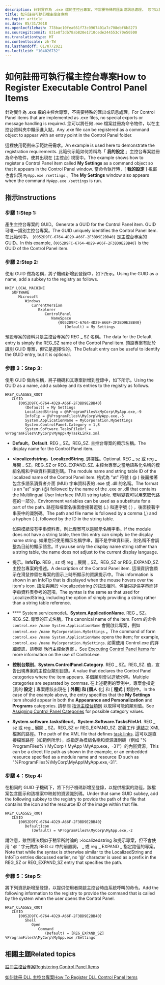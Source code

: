 ```yaml
---
description: 針對實作為 .exe 檔的主控台專案，不需要特殊的匯出或訊息處理。 您可以將任何 .exe 檔案註冊為命令物件，以在主控台資料夾中顯示進入點。
title: 如何註冊可執行檔主控台專案
ms.topic: article
ms.date: 05/31/2018
ms.openlocfilehash: 778bac10fea661f73c0967401a7c708ebf6b8273
ms.sourcegitcommit: 831e8f3db78ab820e1710cede244553c70e50500
ms.translationtype: MT
ms.contentlocale: zh-TW
ms.lasthandoff: 01/07/2021
ms.locfileid: "104026732"
---
```

# <a name="how-to-register-executable-control-panel-items"></a><span data-ttu-id="ef9ad-104">如何註冊可執行檔主控台專案</span><span class="sxs-lookup"><span data-stu-id="ef9ad-104">How to Register Executable Control Panel Items</span></span>

<span data-ttu-id="ef9ad-105">針對實作為 .exe 檔的主控台專案，不需要特殊的匯出或訊息處理。</span><span class="sxs-lookup"><span data-stu-id="ef9ad-105">For Control Panel items that are implemented as .exe files, no special exports or message handling is required.</span></span> <span data-ttu-id="ef9ad-106">您可以將任何 .exe 檔案註冊為命令物件，以在主控台資料夾中顯示進入點。</span><span class="sxs-lookup"><span data-stu-id="ef9ad-106">Any .exe file can be registered as a command object to appear with an entry point in the Control Panel folder.</span></span>

<span data-ttu-id="ef9ad-107">這裡使用範例來示範註冊需求。</span><span class="sxs-lookup"><span data-stu-id="ef9ad-107">An example is used here to demonstrate the registration requirements.</span></span> <span data-ttu-id="ef9ad-108">此範例示範如何將稱為「 **我的設定** 」主控台專案註冊為命令物件，使其出現在 [主控台] 視窗中。</span><span class="sxs-lookup"><span data-stu-id="ef9ad-108">The example shows how to register a Control Panel item called **My Settings** as a command object so that it appears in the Control Panel window.</span></span> <span data-ttu-id="ef9ad-109">當命令執行時，[ **我的設定** ] 視窗也會出現 `MyApp.exe /settings` 。</span><span class="sxs-lookup"><span data-stu-id="ef9ad-109">The **My Settings** window also appears when the command `MyApp.exe /settings` is run.</span></span>

## <a name="instructions"></a><span data-ttu-id="ef9ad-110">指示</span><span class="sxs-lookup"><span data-stu-id="ef9ad-110">Instructions</span></span>

### <a name="step-1"></a><span data-ttu-id="ef9ad-111">步驟 1:</span><span class="sxs-lookup"><span data-stu-id="ef9ad-111">Step 1:</span></span>

<span data-ttu-id="ef9ad-112">產生主控台專案的 GUID。</span><span class="sxs-lookup"><span data-stu-id="ef9ad-112">Generate a GUID for the Control Panel item.</span></span> <span data-ttu-id="ef9ad-113">GUID 可唯一識別主控台專案。</span><span class="sxs-lookup"><span data-stu-id="ef9ad-113">The GUID uniquely identifies the Control Panel item.</span></span> <span data-ttu-id="ef9ad-114">在此範例中， `{0052D9FC-6764-4D29-A66F-2F3BD9E2BB40}` 是主控台專案的 GUID。</span><span class="sxs-lookup"><span data-stu-id="ef9ad-114">In this example, `{0052D9FC-6764-4D29-A66F-2F3BD9E2BB40}` is the GUID of the Control Panel item.</span></span>

### <a name="step-2"></a><span data-ttu-id="ef9ad-115">步驟 2:</span><span class="sxs-lookup"><span data-stu-id="ef9ad-115">Step 2:</span></span>

<span data-ttu-id="ef9ad-116">使用 GUID 做為名稱，將子機碼新增到登錄中，如下所示。</span><span class="sxs-lookup"><span data-stu-id="ef9ad-116">Using the GUID as a name, add a subkey to the registry as follows.</span></span>

```
HKEY_LOCAL_MACHINE
   SOFTWARE
      Microsoft
         Windows
            CurrentVersion
               Explorer
                  ControlPanel
                     NameSpace
                        {0052D9FC-6764-4D29-A66F-2F3BD9E2BB40}
                           (Default) = My Settings
```

<span data-ttu-id="ef9ad-117">預設專案的資料只是主控台專案的 REG \_ SZ 名稱。</span><span class="sxs-lookup"><span data-stu-id="ef9ad-117">The data for the Default entry is simply the REG\_SZ name of the Control Panel item.</span></span> <span data-ttu-id="ef9ad-118">預設專案有助於識別 GUID 專案，但它是選擇性的。</span><span class="sxs-lookup"><span data-stu-id="ef9ad-118">The Default entry can be useful to identify the GUID entry, but it is optional.</span></span>

### <a name="step-3"></a><span data-ttu-id="ef9ad-119">步驟 3：</span><span class="sxs-lookup"><span data-stu-id="ef9ad-119">Step 3:</span></span>

<span data-ttu-id="ef9ad-120">使用 GUID 做為名稱，將子機碼和其專案新增到登錄中，如下所示。</span><span class="sxs-lookup"><span data-stu-id="ef9ad-120">Using the GUID as a name, add a subkey and its entries to the registry as follows.</span></span>

```
HKEY_CLASSES_ROOT
   CLSID
      {0052D9FC-6764-4D29-A66F-2F3BD9E2BB40}
         (Default) = My Settings
         LocalizedString = @%ProgramFiles%\MyCorp\MyApp.exe,-9
         InfoTip = @%ProgramFiles%\MyCorp\MyApp.exe,-5
         System.ApplicationName = MyCorporation.MySettings
         System.ControlPanel.Category = 1,8
         System.Software.TasksFileUrl = %ProgramFiles%\MyCorp\MyApp\MyTaskLinks.xml
```

-   <span data-ttu-id="ef9ad-121">**Default**。</span><span class="sxs-lookup"><span data-stu-id="ef9ad-121">**Default**.</span></span> <span data-ttu-id="ef9ad-122">REG \_ SZ。</span><span class="sxs-lookup"><span data-stu-id="ef9ad-122">REG\_SZ.</span></span> <span data-ttu-id="ef9ad-123">主控台專案的顯示名稱。</span><span class="sxs-lookup"><span data-stu-id="ef9ad-123">The display name for the Control Panel item.</span></span>
-   <span data-ttu-id="ef9ad-124">**>localizedstring**。</span><span class="sxs-lookup"><span data-stu-id="ef9ad-124">**LocalizedString**.</span></span> <span data-ttu-id="ef9ad-125">選擇性。</span><span class="sxs-lookup"><span data-stu-id="ef9ad-125">Optional.</span></span> <span data-ttu-id="ef9ad-126">REG \_ sz 或 reg \_ 展開 \_ SZ。</span><span class="sxs-lookup"><span data-stu-id="ef9ad-126">REG\_SZ or REG\_EXPAND\_SZ.</span></span> <span data-ttu-id="ef9ad-127">主控台專案之當地語系化名稱的模組名稱和字串資料表識別碼。</span><span class="sxs-lookup"><span data-stu-id="ef9ad-127">The module name and string table ID of the localized name of the Control Panel item.</span></span> <span data-ttu-id="ef9ad-128">格式為 "at" 符號 ( @ ) 後面接著包含多語系消費者介面 (MUI) 字串資料表的 .exe 或 .dll 的名稱。</span><span class="sxs-lookup"><span data-stu-id="ef9ad-128">The format is an "at" sign (@) followed by the name of the .exe or .dll that contains the Multilingual User Interface (MUI) string table.</span></span> <span data-ttu-id="ef9ad-129">環境變數可以用來取代路徑的一部分。</span><span class="sxs-lookup"><span data-stu-id="ef9ad-129">Environment variables can be used as a substitute for a part of the path.</span></span> <span data-ttu-id="ef9ad-130">路徑和檔案名後面會接著逗號 (、) 和連字號 ( ) ，後面接著字串表中的識別碼。</span><span class="sxs-lookup"><span data-stu-id="ef9ad-130">The path and file name is followed by a comma (,) and a hyphen (-), followed by the ID in the string table.</span></span>

    <span data-ttu-id="ef9ad-131">如果模組沒有字串資料表，則此專案可以是顯示名稱字串。</span><span class="sxs-lookup"><span data-stu-id="ef9ad-131">If the module does not have a string table, then this entry can simply be the display name string.</span></span> <span data-ttu-id="ef9ad-132">如果您只使用顯示名稱字串，而不是字串資料表，則名稱不會調整為目前的顯示語言。</span><span class="sxs-lookup"><span data-stu-id="ef9ad-132">If you use only the display name string rather than a string table, the name does not adjust to the current display language.</span></span>

-   <span data-ttu-id="ef9ad-133">提示。</span><span class="sxs-lookup"><span data-stu-id="ef9ad-133">**InfoTip**.</span></span> <span data-ttu-id="ef9ad-134">REG \_ sz 或 reg \_ 展開 \_ SZ。</span><span class="sxs-lookup"><span data-stu-id="ef9ad-134">REG\_SZ or REG\_EXPAND\_SZ.</span></span> <span data-ttu-id="ef9ad-135">主控台專案的描述。</span><span class="sxs-lookup"><span data-stu-id="ef9ad-135">A description of the Control Panel item.</span></span> <span data-ttu-id="ef9ad-136">這項資訊會顯示在滑鼠停留在專案的圖示上時所顯示的資訊提示中。</span><span class="sxs-lookup"><span data-stu-id="ef9ad-136">This information is shown in an InfoTip that is displayed when the mouse hovers over the item's icon.</span></span> <span data-ttu-id="ef9ad-137">語法與用於 >localizedstring 的語法相同，包括只提供字串而非字串資料表參考的選項。</span><span class="sxs-lookup"><span data-stu-id="ef9ad-137">The syntax is the same as that used for LocalizedString, including the option of simply providing a string rather than a string table reference.</span></span>
-   <span data-ttu-id="ef9ad-138">\*\*\*\* System.servicemodel。</span><span class="sxs-lookup"><span data-stu-id="ef9ad-138">**System.ApplicationName**.</span></span> <span data-ttu-id="ef9ad-139">REG \_ SZ。</span><span class="sxs-lookup"><span data-stu-id="ef9ad-139">REG\_SZ.</span></span> <span data-ttu-id="ef9ad-140">專案的正式名稱。</span><span class="sxs-lookup"><span data-stu-id="ef9ad-140">The canonical name of the item.</span></span> <span data-ttu-id="ef9ad-141">Form 的命令 `control.exe /name System.ApplicationName` 會開啟此專案，例如 `control.exe /name MyCorporation.MySettings` 。</span><span class="sxs-lookup"><span data-stu-id="ef9ad-141">The command of form `control.exe /name System.ApplicationName` opens the item; for example, `control.exe /name MyCorporation.MySettings`.</span></span> <span data-ttu-id="ef9ad-142">如需使用 Control.exe 的詳細資訊，請參閱 [執行主控台專案](executing-control-panel-items.md) 。</span><span class="sxs-lookup"><span data-stu-id="ef9ad-142">See [Executing Control Panel Items](executing-control-panel-items.md) for more information on the use of Control.exe.</span></span>
-   <span data-ttu-id="ef9ad-143">**控制台類別**。</span><span class="sxs-lookup"><span data-stu-id="ef9ad-143">**System.ControlPanel.Category**.</span></span> <span data-ttu-id="ef9ad-144">REG \_ SZ。</span><span class="sxs-lookup"><span data-stu-id="ef9ad-144">REG\_SZ.</span></span> <span data-ttu-id="ef9ad-145">值，宣告出現專案的主控台類別目錄。</span><span class="sxs-lookup"><span data-stu-id="ef9ad-145">A value that declares the Control Panel categories where the item appears.</span></span> <span data-ttu-id="ef9ad-146">多個類別會以逗號分隔。</span><span class="sxs-lookup"><span data-stu-id="ef9ad-146">Multiple categories are separated by commas.</span></span> <span data-ttu-id="ef9ad-147">在上述範例的案例中，專案會指定 [我的 **設定** ] 專案應該出現在 [ **外觀] 和 [個人** 化] 和 [ **程式** ] 類別中。</span><span class="sxs-lookup"><span data-stu-id="ef9ad-147">In the case of the example above, the entry specifies that the **My Settings** item should appear in both the **Appearance and Personalization** and **Programs** categories.</span></span> <span data-ttu-id="ef9ad-148">請參閱 [指派主控台類別](assigning-control-panel-categories.md) 以取得可能的類別值。</span><span class="sxs-lookup"><span data-stu-id="ef9ad-148">See [Assigning Control Panel Categories](assigning-control-panel-categories.md) for possible category values.</span></span>
-   <span data-ttu-id="ef9ad-149">**System.software.tasksfileurl**。</span><span class="sxs-lookup"><span data-stu-id="ef9ad-149">**System.Software.TasksFileUrl**.</span></span> <span data-ttu-id="ef9ad-150">REG \_ sz 或 reg \_ 展開 \_ SZ。</span><span class="sxs-lookup"><span data-stu-id="ef9ad-150">REG\_SZ or REG\_EXPAND\_SZ.</span></span> <span data-ttu-id="ef9ad-151">定義工作 [連結](creating-searchable-task-links.md)之 XML 檔案的路徑。</span><span class="sxs-lookup"><span data-stu-id="ef9ad-151">The path of the XML file that defines [task links](creating-searchable-task-links.md).</span></span> <span data-ttu-id="ef9ad-152">這可以是直接檔案路徑（如範例所示），或指定為模組名稱和資源識別碼（例如 "% ProgramFiles% \\ MyCorp \\ MyApp \\MyApp.exe，-31"）的內嵌資源。</span><span class="sxs-lookup"><span data-stu-id="ef9ad-152">This can be a direct file path as shown in the example, or an embedded resource specified as a module name and resource ID such as "%ProgramFiles%\\MyCorp\\MyApp\\MyApp.exe,-31".</span></span>

### <a name="step-4"></a><span data-ttu-id="ef9ad-153">步驟 4：</span><span class="sxs-lookup"><span data-stu-id="ef9ad-153">Step 4:</span></span>

<span data-ttu-id="ef9ad-154">在相同的 GUID 子機碼下，將下列子機碼新增至登錄，以提供檔案的路徑，該檔案包含圖示和該檔案中映射的資源識別碼。</span><span class="sxs-lookup"><span data-stu-id="ef9ad-154">Under that same GUID subkey, add the following subkey to the registry to provide the path of the file that contains the icon and the resource ID of the image within that file.</span></span>

```
HKEY_CLASSES_ROOT
   CLSID
      {0052D9FC-6764-4D29-A66F-2F3BD9E2BB40}
         DefaultIcon
            (Default) = %ProgramFiles%\MyCorp\MyApp.exe,-2
```

<span data-ttu-id="ef9ad-155">請注意，雖然語法類似于稍早所討論的 >localizedstring 和提示專案，但不會使用 ' @ ' 字元做為 REG sz 中的前置詞， \_ 或 reg \_ EXPAND \_ 指定路徑的專案。</span><span class="sxs-lookup"><span data-stu-id="ef9ad-155">Note that while the syntax is otherwise similar to the LocalizedString and InfoTip entries discussed earlier, no '@' character is used as a prefix in the REG\_SZ or REG\_EXPAND\_SZ entry that specifies the path.</span></span>

### <a name="step-5"></a><span data-ttu-id="ef9ad-156">步驟 5：</span><span class="sxs-lookup"><span data-stu-id="ef9ad-156">Step 5:</span></span>

<span data-ttu-id="ef9ad-157">將下列資訊新增至登錄，以提供使用者開啟主控台時由系統呼叫的命令。</span><span class="sxs-lookup"><span data-stu-id="ef9ad-157">Add the following information to the registry to provide the command that is called by the system when the user opens the Control Panel.</span></span>

```
HKEY_CLASSES_ROOT
   CLSID
      {0052D9FC-6764-4D29-A66F-2F3BD9E2BB40}
         Shell
            Open
               Command
                  (Default) = [REG_EXPAND_SZ] %ProgramFiles%\MyCorp\MyApp.exe /Settings
```

## <a name="related-topics"></a><span data-ttu-id="ef9ad-158">相關主題</span><span class="sxs-lookup"><span data-stu-id="ef9ad-158">Related topics</span></span>

<dl> <dt>

[<span data-ttu-id="ef9ad-159">註冊主控台專案</span><span class="sxs-lookup"><span data-stu-id="ef9ad-159">Registering Control Panel Items</span></span>](registering-control-panel-items.md)
</dt> <dt>

[<span data-ttu-id="ef9ad-160">如何註冊 DLL 主控台專案</span><span class="sxs-lookup"><span data-stu-id="ef9ad-160">How To Register DLL Control Panel Items</span></span>](how-to-register-dll-control-panel-item-registration-.md)
</dt> </dl>

 

 



